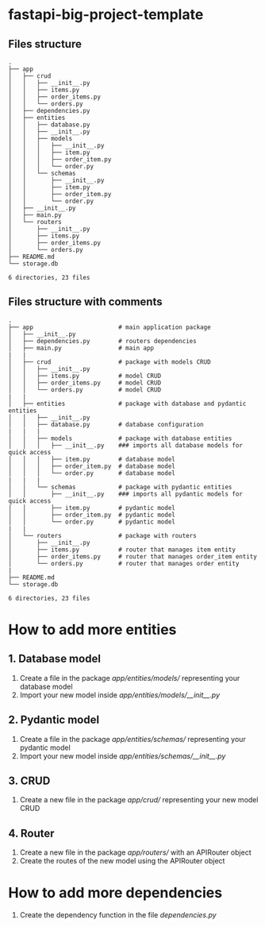 # fastapi-big-project-template

## Files structure
```
.
├── app
│   ├── crud
│   │   ├── __init__.py
│   │   ├── items.py
│   │   ├── order_items.py
│   │   └── orders.py
│   ├── dependencies.py
│   ├── entities
│   │   ├── database.py
│   │   ├── __init__.py
│   │   ├── models
│   │   │   ├── __init__.py
│   │   │   ├── item.py
│   │   │   ├── order_item.py
│   │   │   └── order.py
│   │   └── schemas
│   │       ├── __init__.py
│   │       ├── item.py
│   │       ├── order_item.py
│   │       └── order.py
│   ├── __init__.py
│   ├── main.py
│   └── routers
│       ├── __init__.py
│       ├── items.py
│       ├── order_items.py
│       └── orders.py
├── README.md
└── storage.db

6 directories, 23 files
```

## Files structure with comments

```
.
├── app                        # main application package
│   ├── __init__.py
│   ├── dependencies.py        # routers dependencies
│   ├── main.py                # main app
|   |
│   ├── crud                   # package with models CRUD
│   │   ├── __init__.py
│   │   ├── items.py           # model CRUD
│   │   ├── order_items.py     # model CRUD
│   │   └── orders.py          # model CRUD
|   |
│   ├── entities               # package with database and pydantic entities
│   │   ├── __init__.py
│   │   ├── database.py        # database configuration
|   |   |
│   │   ├── models             # package with database entities
│   │   │   ├── __init__.py    ### imports all database models for quick access
│   │   │   ├── item.py        # database model
│   │   │   ├── order_item.py  # database model
│   │   │   └── order.py       # database model
|   |   |
│   │   └── schemas            # package with pydantic entities
│   │       ├── __init__.py    ### imports all pydantic models for quick access
│   │       ├── item.py        # pydantic model
│   │       ├── order_item.py  # pydantic model
│   │       └── order.py       # pydantic model
|   |
│   └── routers                # package with routers
│       ├── __init__.py
│       ├── items.py           # router that manages item entity
│       ├── order_items.py     # router that manages order_item entity
│       └── orders.py          # router that manages order entity
|
├── README.md
└── storage.db

6 directories, 23 files
```

# How to add more entities
## 1. Database model
1. Create a file in the package _app/entities/models/_ representing your database model
2. Import your new model inside _app/entities/models/\_\_init\_\_.py_

## 2. Pydantic model
1. Create a file in the package _app/entities/schemas/_ representing your pydantic model
2. Import your new model inside _app/entities/schemas/\_\_init\_\_.py_

## 3. CRUD
1. Create a new file in the package _app/crud/_ representing your new model CRUD 

## 4. Router
1. Create a new file in the package _app/routers/_ with an APIRouter object
2. Create the routes of the new model using the APIRouter object

# How to add more dependencies
1. Create the dependency function in the file _dependencies.py_

